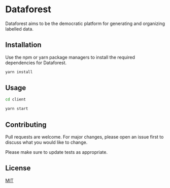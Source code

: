 # Dataforest

Dataforest aims to be the democratic platform for generating and organizing labelled data.

## Installation

Use the npm or yarn package managers to install the required dependencies for Dataforest.

```bash
yarn install
```

## Usage

```bash
cd client
```
```javascript
yarn start
```


## Contributing
Pull requests are welcome. For major changes, please open an issue first to discuss what you would like to change.

Please make sure to update tests as appropriate.

## License
[MIT](https://choosealicense.com/licenses/mit/)